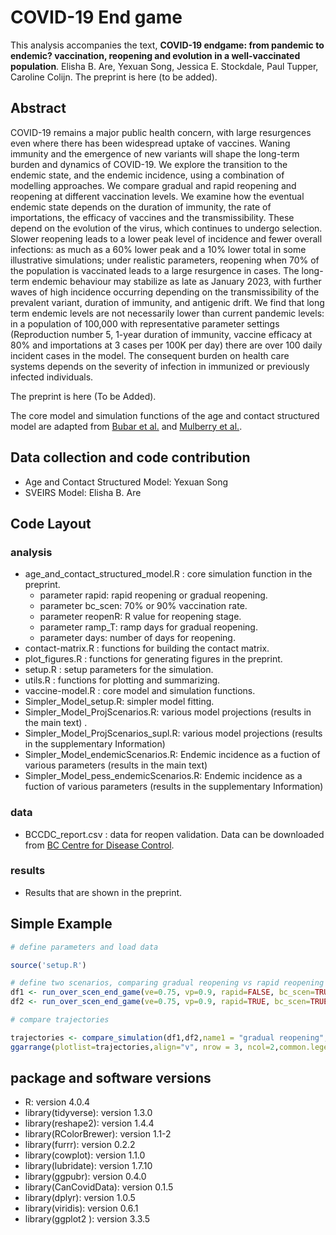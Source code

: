# COVID-19 End game
This analysis accompanies the text, **COVID-19 endgame: from pandemic to endemic? vaccination, reopening and evolution in a well-vaccinated population**. Elisha B. Are, Yexuan Song, Jessica E. Stockdale, Paul Tupper, Caroline Colijn. The preprint is here (to be added).

## Abstract 
COVID-19 remains a major public health concern, with large resurgences even where there has been widespread uptake of vaccines. Waning immunity and the emergence of new variants will shape the long-term burden and dynamics of COVID-19. We explore the transition to the endemic state, and the endemic incidence, using a combination of modelling approaches. We compare gradual and rapid reopening and reopening at different vaccination levels. We examine how the eventual endemic state depends on  the duration of immunity, the rate of importations, the efficacy of vaccines and the transmissibility. These depend on the evolution of the virus, which continues to undergo selection. Slower reopening leads to a lower peak level of incidence and fewer overall infections: as much as a 60\% lower peak and a 10\% lower total in some illustrative simulations; under realistic parameters, reopening when 70\% of the population is vaccinated leads to a large resurgence in cases. The long-term endemic behaviour may stabilize as late as January 2023, with further waves of high incidence occurring depending on the transmissibility of the prevalent variant, duration of immunity,  and antigenic drift. We find that long term endemic levels are not necessarily lower than current pandemic levels: in a population of 100,000 with representative parameter settings (Reproduction number 5, 1-year duration of immunity, vaccine efficacy at 80\% and importations at 3 cases per 100K per day) there are over 100 daily incident cases in the model. The consequent burden on health care systems depends on the severity of infection in immunized or previously infected individuals. 

The preprint is here (To be Added).

The core model and simulation functions of the age and contact structured model are adapted from [Bubar et al.](https://github.com/kbubar/vaccine_prioritization) and [Mulberry et al.](https://github.com/nmulberry/essential-workers-vaccine#strategies-for-vaccine-allocation-with-essential-workers). 

## Data collection and code contribution
* Age and Contact Structured Model: Yexuan Song
* SVEIRS Model: Elisha B. Are


## Code Layout
### analysis
* age_and_contact_structured_model.R : core simulation function in the preprint.
  * parameter rapid: rapid reopening or gradual reopening.
  * parameter bc_scen: 70% or 90% vaccination rate.
  * parameter reopenR: R value for reopening stage.
  * parameter ramp_T: ramp days for gradual reopening.
  * parameter days: number of days for reopening.
* contact-matrix.R : functions for building the contact matrix.
* plot_figures.R : functions for generating figures in the preprint.
* setup.R : setup parameters for the simulation.
* utils.R : functions for plotting and summarizing.
* vaccine-model.R : core model and simulation functions.
* Simpler_Model_setup.R: simpler model fitting.
* Simpler_Model_ProjScenarios.R: various model projections (results in the main text) .
* Simpler_Model_ProjScenarios_supl.R: various model projections (results in the supplementary Information) 
* Simpler_Model_endemicScenarios.R: Endemic incidence as a fuction of various parameters  (results in the main text) 
* Simpler_Model_pess_endemicScenarios.R: Endemic incidence as a fuction of various parameters  (results in the supplementary Information) 



### data
* BCCDC_report.csv : data for reopen validation. Data can be downloaded from [BC Centre for Disease Control](http://www.bccdc.ca/health-info/diseases-conditions/covid-19/data). 

### results
* Results that are shown in the preprint.

## Simple Example
```R
# define parameters and load data

source('setup.R')

# define two scenarios, comparing gradual reopening vs rapid reopening over 900 days. Set R=2.4 for reopening.
df1 <- run_over_scen_end_game(ve=0.75, vp=0.9, rapid=FALSE, bc_scen=TRUE, reopenR=2.4, ramp_T=300, days=900)
df2 <- run_over_scen_end_game(ve=0.75, vp=0.9, rapid=TRUE, bc_scen=TRUE, reopenR=2.4, ramp_T=300, days=900)

# compare trajectories

trajectories <- compare_simulation(df1,df2,name1 = "gradual reopening",name2 = "rapid reopening")
ggarrange(plotlist=trajectories,align="v", nrow = 3, ncol=2,common.legend = TRUE, legend = "bottom")
```

## package and software versions
* R: version 4.0.4
* library(tidyverse): version 1.3.0
* library(reshape2): version 1.4.4
* library(RColorBrewer): version 1.1-2
* library(furrr): version 0.2.2
* library(cowplot): version 1.1.0
* library(lubridate): version 1.7.10
* library(ggpubr): version 0.4.0
* library(CanCovidData): version 0.1.5
* library(dplyr): version 1.0.5
* library(viridis): version 0.6.1
* library(ggplot2 ): version 3.3.5


